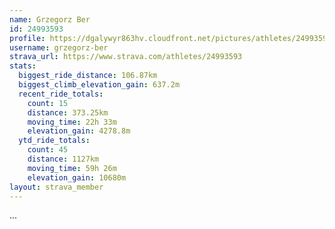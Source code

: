 ```yaml
---
name: Grzegorz Ber
id: 24993593
profile: https://dgalywyr863hv.cloudfront.net/pictures/athletes/24993593/7453165/11/large.jpg
username: grzegorz-ber
strava_url: https://www.strava.com/athletes/24993593
stats:
  biggest_ride_distance: 106.87km
  biggest_climb_elevation_gain: 637.2m
  recent_ride_totals:
    count: 15
    distance: 373.25km
    moving_time: 22h 33m
    elevation_gain: 4278.8m
  ytd_ride_totals:
    count: 45
    distance: 1127km
    moving_time: 59h 26m
    elevation_gain: 10680m
layout: strava_member
--- 
```

...
